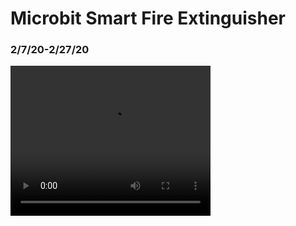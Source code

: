 # Microbit Smart Fire Extinguisher
<h3><b>2/7/20-2/27/20</b></h3>

<video width="320" height="240" controls>
  <source src="
https://github.com/abdullah20401/Microbit-Smart-Fire-Extinguisher/blob/master/project.mp4" type="video/mp4">
Your browser does not support the video tag.
</video>
